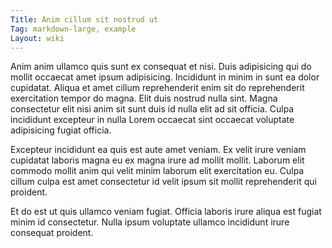 ```yaml
---
Title: Anim cillum sit nostrud ut
Tag: markdown-large, example
Layout: wiki
---
```

Anim anim ullamco quis sunt ex consequat et nisi. Duis adipisicing qui do mollit occaecat amet ipsum adipisicing. Incididunt in minim in sunt ea dolor cupidatat. Aliqua et amet cillum reprehenderit enim sit do reprehenderit exercitation tempor do magna. Elit duis nostrud nulla sint. Magna consectetur elit nisi anim sit sunt duis id nulla elit ad sit officia. Culpa incididunt excepteur in nulla Lorem occaecat sint occaecat voluptate adipisicing fugiat officia.

Excepteur incididunt ea quis est aute amet veniam. Ex velit irure veniam cupidatat laboris magna eu ex magna irure ad mollit mollit. Laborum elit commodo mollit anim qui velit minim laborum elit exercitation eu. Culpa cillum culpa est amet consectetur id velit ipsum sit mollit reprehenderit qui proident.

Et do est ut quis ullamco veniam fugiat. Officia laboris irure aliqua est fugiat minim id consectetur. Nulla ipsum voluptate ullamco incididunt irure consequat proident.